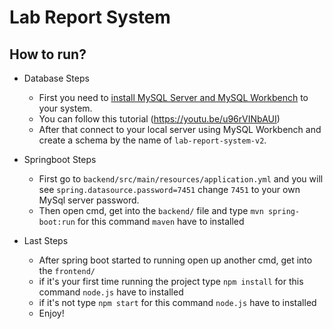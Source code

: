 # Lab Report System

 ## How to run?
 - Database Steps
   - First you need to [install MySQL Server and MySQL Workbench](https://dev.mysql.com/downloads/installer/) to your system.
   - You can follow this tutorial (https://youtu.be/u96rVINbAUI)
   - After that connect to your local server using MySQL Workbench and create a schema by the name of `lab-report-system-v2`.

 - Springboot Steps
   - First go to `backend/src/main/resources/application.yml` and you will see `spring.datasource.password=7451` change `7451` to your own MySql server password.
   - Then open cmd, get into the `backend/` file and type `mvn spring-boot:run` for this command `maven` have to installed
 
 - Last Steps
   - After spring boot started to running open up another cmd, get into the `frontend/`
   - if it's your first time running the project type `npm install` for this command `node.js` have to installed
   - if it's not type `npm start` for this command `node.js` have to installed
   - Enjoy!
